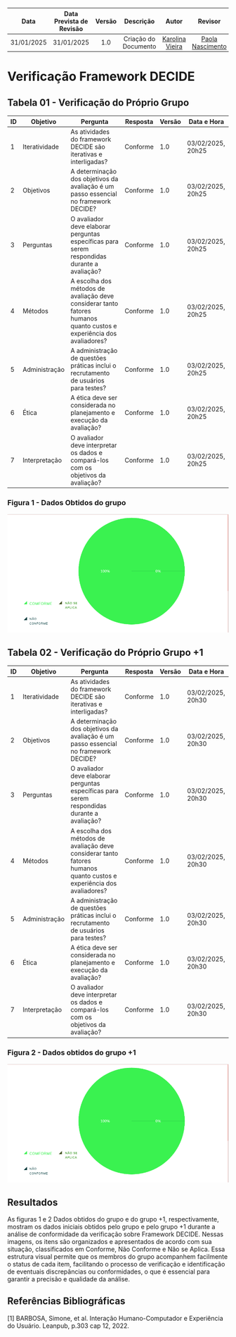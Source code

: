 |    **Data**    | **Data Prevista de Revisão** | **Versão** |        **Descrição**        |                 **Autor**                 |                **Revisor**                 |
|:--------------:|:---------------------------:|:----------:|:---------------------------:|:-----------------------------------------:|:------------------------------------------:|
|  31/01/2025     |        31/01/2025           |    1.0     |     Criação do Documento     | [Karolina Vieira](https://github.com/Karolina91) |  [Paola Nascimento](https://github.com/paolaalim) |

# **Verificação Framework DECIDE**

## Tabela 01 - Verificação do Próprio Grupo 

| ID  | Objetivo | Pergunta | Resposta | Versão | Data e Hora |
|-----|----------|----------|----------|--------|-------------|
| 1   | Iteratividade | As atividades do framework DECIDE são iterativas e interligadas? |Conforme  | 1.0 | 03/02/2025, 20h25|
| 2   | Objetivos | A determinação dos objetivos da avaliação é um passo essencial no framework DECIDE? | Conforme | 1.0 | 03/02/2025, 20h25|
| 3   | Perguntas | O avaliador deve elaborar perguntas específicas para serem respondidas durante a avaliação? | Conforme | 1.0 | 03/02/2025, 20h25|
| 4   | Métodos | A escolha dos métodos de avaliação deve considerar tanto fatores humanos quanto custos e experiência dos avaliadores? | Conforme | 1.0 | 03/02/2025, 20h25|
| 5   | Administração | A administração de questões práticas inclui o recrutamento de usuários para testes? | Conforme | 1.0 | 03/02/2025, 20h25|
| 6   | Ética | A ética deve ser considerada no planejamento e execução da avaliação? |Conforme  |1.0 | 03/02/2025, 20h25|
| 7   | Interpretação | O avaliador deve interpretar os dados e compará-los com os objetivos da avaliação? | Conforme | 1.0 | 03/02/2025, 20h25|

### Figura 1 - Dados Obtidos do grupo
![Figura 1 - Dados Obtidos do grupo](../assets/images/veri5.png)

## Tabela 02 - Verificação do Próprio Grupo +1

| ID  | Objetivo | Pergunta | Resposta | Versão | Data e Hora |
|-----|----------|----------|----------|--------|-------------|
| 1   | Iteratividade | As atividades do framework DECIDE são iterativas e interligadas? |Conforme  | 1.0 | 03/02/2025, 20h30|
| 2   | Objetivos | A determinação dos objetivos da avaliação é um passo essencial no framework DECIDE? | Conforme | 1.0 | 03/02/2025, 20h30|
| 3   | Perguntas | O avaliador deve elaborar perguntas específicas para serem respondidas durante a avaliação? | Conforme | 1.0 | 03/02/2025, 20h30|
| 4   | Métodos | A escolha dos métodos de avaliação deve considerar tanto fatores humanos quanto custos e experiência dos avaliadores? | Conforme | 1.0 | 03/02/2025, 20h30|
| 5   | Administração | A administração de questões práticas inclui o recrutamento de usuários para testes? | Conforme | 1.0 | 03/02/2025, 20h30|
| 6   | Ética | A ética deve ser considerada no planejamento e execução da avaliação? |Conforme  |1.0 | 03/02/2025, 20h30|
| 7   | Interpretação | O avaliador deve interpretar os dados e compará-los com os objetivos da avaliação? | Conforme | 1.0 | 03/02/2025, 20h30|

### Figura 2 - Dados obtidos do grupo +1
![Figura 1 - Dados Obtidos do grupo + 1](../assets/images/veri5.png)

## Resultados

As figuras 1 e 2 Dados obtidos do grupo e do grupo +1, respectivamente, mostram os dados iniciais obtidos pelo grupo e pelo grupo +1 durante a análise de conformidade da verificação sobre Framework DECIDE. Nessas imagens, os itens são organizados e apresentados de acordo com sua situação, classificados em Conforme, Não Conforme e Não se Aplica. Essa estrutura visual permite que os membros do grupo acompanhem facilmente o status de cada item, facilitando o processo de verificação e identificação de eventuais discrepâncias ou conformidades, o que é essencial para garantir a precisão e qualidade da análise. 

## Referências Bibliográficas

[1] BARBOSA, Simone, et al. Interação Humano-Computador e Experiência do Usuário. Leanpub, p.303  cap 12, 2022.